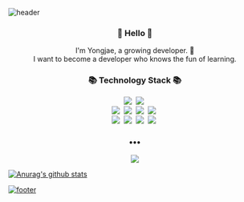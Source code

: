 ![header](https://capsule-render.vercel.app/api?type=slice&color=30A9DE&height=170&section=header&text=new%20fun();&fontColor=090707&fontAlignX=45&fontAlignY=65&fontSize=100)


<h3 align="center"> 👋 Hello 👋 </h3>
<p align="center">
I'm Yongjae, a growing developer. 🌱 <br>
I want to become a developer who knows the fun of learning. 
</p>
<h3 align="center">📚 Technology Stack 📚</h3>
<p align="center">
  <img src="https://img.shields.io/badge/-Java-orange"/>&nbsp
  <img src="https://img.shields.io/badge/-Python-blue"/>&nbsp
  <br>
  <img src="https://img.shields.io/badge/-SpringBoot-brightgreen"/>&nbsp
  <img src="https://img.shields.io/badge/-JPA-brightgreen"/>&nbsp
  <img src="https://img.shields.io/badge/-Node.js-green"/>&nbsp
  <img src="https://img.shields.io/badge/-Docker-blue"/>&nbsp

  <br>
  <img src="https://img.shields.io/badge/-MySQL-navy"/>&nbsp
  <img src="https://img.shields.io/badge/-MariaDB-navy"/>&nbsp
  <img src="https://img.shields.io/badge/-AWS-black"/>&nbsp
  <img src="https://img.shields.io/badge/-Git-black"/>&nbsp
</p>

<h3 align="center">•••</h3>

<p align="center">
  <a href="https://two-think.com/"><img src="https://img.shields.io/badge/Tech%20Blog-262626?style=flat-square&logo=D-Wave Systems&logoColor=white&lisdsnk=https://two-think.com"/>  
</p>
  
 ![Anurag's github stats](https://github-readme-stats.vercel.app/api?username=namjaromang&show_icons=true&theme=default)

  

![footer](https://capsule-render.vercel.app/api?type=slice&color=EFDC05&height=100&section=footer)

